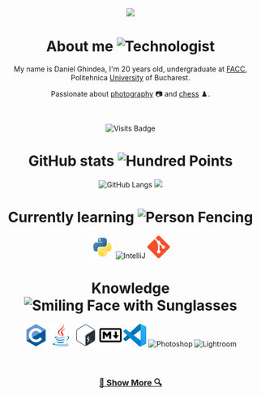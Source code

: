 <!--![Header](./header.png)-->

<!--[![Typing SVG](https://readme-typing-svg.demolab.com?font=Ubuntu&weight=500&size=26&pause=500&color=8C0707&background=FFB26F00&multiline=true&random=false&width=600&height=80&separator=%3C&lines=System.out.println(%22Hello+world%2C+I'm+Daniel!%22);%3C%2F%2F+CSE+Student)](https://git.io/typing-svg)-->
<!--
```

▀██▀  ▀██▀ ▀██▀        ▀██▀  █ ▀██    ██▀    ▀██▀▀█▄       █     ▀█▄   ▀█▀ ▀██▀ ▀██▀▀▀▀█  ▀██▀      ▄█▄ 
 ██    ██   ██          ██      ███  ███      ██   ██     ███     █▀█   █   ██   ██  ▄     ██       ███ 
 ██▀▀▀▀██   ██          ██      █▀█▄▄▀██      ██    ██   █  ██    █ ▀█▄ █   ██   ██▀▀█     ██       ▀█▀ 
 ██    ██   ██          ██      █ ▀█▀ ██      ██    ██  ▄▀▀▀▀█▄   █   ███   ██   ██        ██        █  
▄██▄  ▄██▄ ▄██▄        ▄██▄    ▄█▄ █ ▄██▄    ▄██▄▄▄█▀  ▄█▄  ▄██▄ ▄█▄   ▀█  ▄██▄ ▄██▄▄▄▄▄█ ▄██▄▄▄▄▄█  ▄  
                 ▀█                                                                                 ▀█▀ 
                                                                                                        
```
--> 
<!--
[![Typing SVG](https://readme-typing-svg.demolab.com?font=TIMES&weight=900&size=33&duration=1000&pause=500&color=A83636&vCenter=true&multiline=true&random=false&width=1000&height=100&lines=%E2%96%88%E2%96%80%E2%96%84+%E2%96%84%E2%96%80%E2%96%84+%E2%96%88%E2%96%84+%E2%96%88+%E2%96%88+%E2%96%88%E2%96%88%E2%96%80+%E2%96%88++;%E2%96%88%E2%96%84%E2%96%80+%E2%96%88%E2%96%80%E2%96%88+%E2%96%88+%E2%96%80%E2%96%88+%E2%96%88+%E2%96%88%E2%96%84%E2%96%84+%E2%96%88%E2%96%84%E2%96%84)](https://git.io/typing-svg)
-->

<div align="center">

<img src="https://github.com/Anmol-Baranwal/Cool-GIFs-For-GitHub/assets/74038190/80728820-e06b-4f96-9c9e-9df46f0cc0a5" width="1200">

# About me <img src="https://raw.githubusercontent.com/Tarikul-Islam-Anik/Animated-Fluent-Emojis/master/Emojis/People/Technologist.png" alt="Technologist" width="30" height="30" />
My name is Daniel Ghindea, I'm 20 years old, undergraduate at [FACC](https://acs.pub.ro/en/), Politehnica [University](https://upb.ro/en/) of Bucharest.

Passionate about [photography](https://www.instagram.com/daniel_ghindea/) 📷 and [chess](https://www.chess.com/member/ghindea) ♟️.

<br>

![Visits Badge](https://badges.pufler.dev/visits/Ghindea/badge-it)

# GitHub stats <img src="https://raw.githubusercontent.com/Tarikul-Islam-Anik/Animated-Fluent-Emojis/master/Emojis/Smilies/Hundred%20Points.png" alt="Hundred Points" width="30" height="30" />
![GitHub Langs](https://github-readme-stats.vercel.app/api/top-langs/?username=Ghindea&layout=compact&theme=dark)
<img src="https://github.com/Anmol-Baranwal/Cool-GIFs-For-GitHub/assets/74038190/0b335028-1d3d-4ee5-b5b3-a373d499be7e" width="150">

<!--[![trophy](https://github-profile-trophy.vercel.app/?username=Ghindea&theme=onedark)](https://github.com/ryo-ma/github-profile-trophy)-->

# Currently learning <img src="https://raw.githubusercontent.com/Tarikul-Islam-Anik/Animated-Fluent-Emojis/master/Emojis/People/Person%20Fencing.png" alt="Person Fencing" width="30" height="30" />
<div>
<img width="45" src="https://github.com/devicons/devicon/blob/v2.15.1/icons/python/python-original.svg" alt="Python" />
<img width="45" src="https://upload.wikimedia.org/wikipedia/commons/9/9c/IntelliJ_IDEA_Icon.svg" alt="IntelliJ" />
<img width="45" src="https://github.com/devicons/devicon/blob/v2.15.1/icons/git/git-original.svg" alt="Git" />
</div>

# Knowledge <img src="https://raw.githubusercontent.com/Tarikul-Islam-Anik/Animated-Fluent-Emojis/master/Emojis/Smilies/Smiling%20Face%20with%20Sunglasses.png" alt="Smiling Face with Sunglasses" width="30" height="30" />
<div>
<img width="45" src="https://github.com/devicons/devicon/blob/v2.15.1/icons/c/c-original.svg" alt="C" />
<img width="45" src="https://github.com/devicons/devicon/blob/v2.15.1/icons/java/java-original.svg" alt="Java" />
<!-- <img width="45" src="https://github.com/devicons/devicon/blob/v2.15.1/icons/cplusplus/cplusplus-original.svg" alt="C++" /> -->
<img width="45" src="https://github.com/devicons/devicon/blob/v2.15.1/icons/bash/bash-original.svg" alt="bash" />
<img width="45" src="https://github.com/devicons/devicon/blob/v2.15.1/icons/markdown/markdown-original.svg" alt="markdown" />
<img width="45" src="https://github.com/devicons/devicon/blob/v2.15.1/icons/vscode/vscode-original.svg" alt="VSCode" />
<img width="45" src="https://upload.wikimedia.org/wikipedia/commons/thumb/a/af/Adobe_Photoshop_CC_icon.svg/1024px-Adobe_Photoshop_CC_icon.svg.png?20200616073617" alt="Photoshop" />
<img width="45" src="https://upload.wikimedia.org/wikipedia/commons/thumb/b/b6/Adobe_Photoshop_Lightroom_CC_logo.svg/1024px-Adobe_Photoshop_Lightroom_CC_logo.svg.png?20200616120137" alt="Lightroom" />
</div>
<br><br>
<!--<img src="https://user-images.githubusercontent.com/74038190/212284100-561aa473-3905-4a80-b561-0d28506553ee.gif" width="700">-->
<h3 align="center">
  <a href="https://github.com/Ghindea?tab=repositories" title="Show Repositories">🔎 Show More 🔍</a>
</h3>

<!--
### Visits

![Visitor Count](https://profile-counter.glitch.me/Ghindea/count.svg)
-->
<!--<img src="https://github.com/Anmol-Baranwal/Cool-GIFs-For-GitHub/assets/74038190/0c7eb6ed-663b-4ce4-bfbd-18239a38ba1b" width="1200">-->
<!--<img src="https://user-images.githubusercontent.com/74038190/213866269-5d00981c-7c98-46d7-8a8e-16f462f15227.gif" width="200" />-->

</div>

<!---
**Ghindea/Ghindea** is a ✨ _special_ ✨ repository because its `README.md` (this file) appears on your GitHub profile.
Here are some ideas to get you started:
- 🔭 I’m currently working on ...
- 🌱 I’m currently learning ...
- 👯 I’m looking to collaborate on ...
- 🤔 I’m looking for help with ...
- 💬 Ask me about ...
- 📫 How to reach me: ...
- 😄 Pronouns: ...
- ⚡ Fun fact: ...
--->
